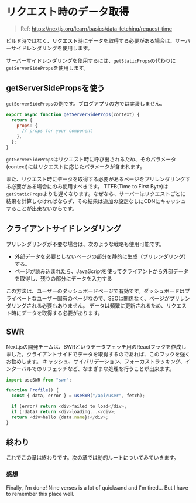 # リクエスト時のデータ取得

> Ref: https://nextjs.org/learn/basics/data-fetching/request-time

ビルド時ではなく、リクエスト時にデータを取得する必要がある場合は、サーバーサイドレンダリングを使用します。

サーバーサイドレンダリングを使用するには、`getStaticProps`の代わりに`getServerSideProps`を使用します。

## getServerSidePropsを使う

`getServerSideProps`の例です。ブログアプリの方では実装しません。

```javascript
export async function getServerSideProps(context) {
  return {
    props: {
      // props for your component
    },
  };
}
```

`getServerSideProps`はリクエスト時に呼び出されるため、そのパラメータ(context)にはリクエストに応じたパラメータが含まれます。

また、リクエスト時にデータを取得する必要があるページをプリレンダリングする必要がある場合にのみ使用すべきです。
TTFB(Time to First Byte)は`getStaticProps`よりも遅くなります。なぜなら、サーバーはリクエストごとに結果を計算しなければならず、その結果は追加の設定なしにCDNにキャッシュすることが出来ないからです。

## クライアントサイドレンダリング

プリレンダリングが不要な場合は、次のような戦略も使用可能です。

- 外部データを必要としないページの部分を静的に生成（プリレンダリング）する。
- ページが読み込まれたら、JavaScriptを使ってクライアントから外部データを取得し、残りの部分にデータを入力する

この方法は、ユーザーのダッシュボードページで有効です。ダッシュボードはプライベートなユーザー固有のページなので、SEOは関係なく、ページがプリレンダリングされる必要もありません。
データは頻繁に更新されるため、リクエスト時にデータを取得する必要があります。

## SWR

Next.jsの開発チームは、SWRというデータフェッチ用のReactフックを作成しました。クライアントサイドでデータを取得するのであれば、このフックを強くお勧めします。
キャッシュ、サイバリデーション、フォーカストラッキング、インターバルでのリフェッチなど、なまざまな処理を行うことが出来ます。

```javascript
import useSWR from "swr";

function Profile() {
  const { data, error } = useSWR("/api/user", fetch);

  if (error) return <div>failed to load</div>;
  if (!data) return <div>loading...</div>;
  return <div>hello {data.name}!</div>;
}
```

## 終わり

これでこの章は終わりです。次の章では動的ルートについてみていきます。

### 感想

Finally, I'm done! Nine verses is a lot of quicksand and I'm tired... But I have to remember this place well.
